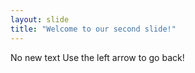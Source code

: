 ```yaml
---
layout: slide
title: "Welcome to our second slide!"
---
```

No new text
Use the left arrow to go back!